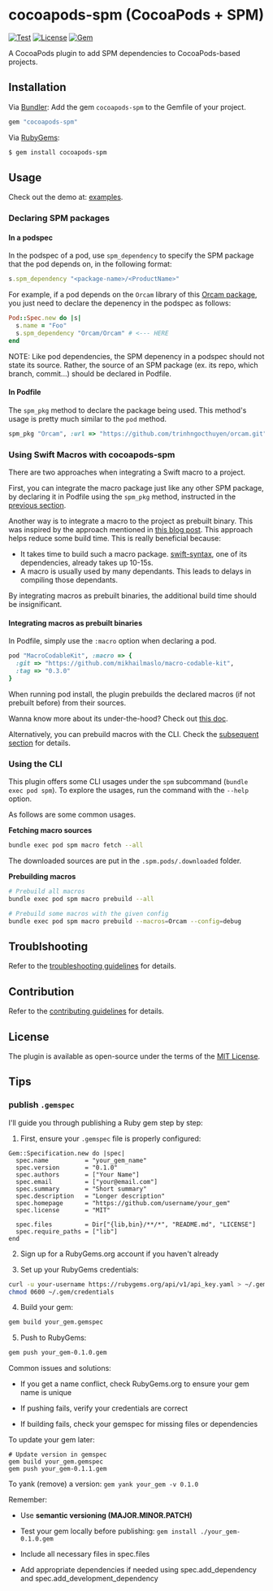 # cocoapods-spm (CocoaPods + SPM)

[![Test](https://github.com/trinhngocthuyen/cocoapods-spm/actions/workflows/test.yml/badge.svg)](https://img.shields.io/github/workflow/status/trinhngocthuyen/cocoapods-spm/test)
[![License](https://img.shields.io/badge/license-MIT-green.svg)](https://github.com/trinhngocthuyen/cocoapods-spm/blob/main/LICENSE.txt)
[![Gem](https://img.shields.io/gem/v/cocoapods-spm.svg)](https://rubygems.org/gems/cocoapods-spm)

A CocoaPods plugin to add SPM dependencies to CocoaPods-based projects.

## Installation

Via [Bundler](https://bundler.io): Add the gem `cocoapods-spm` to the Gemfile of your project.

```rb
gem "cocoapods-spm"
```

Via [RubyGems](https://rubygems.org):
```sh
$ gem install cocoapods-spm
```

## Usage

Check out the demo at: [examples](/examples).

### Declaring SPM packages

#### In a podspec

In the podspec of a pod, use `spm_dependency` to specify the SPM package that the pod depends on, in the following format:
```rb
s.spm_dependency "<package-name>/<ProductName>"
```
For example, if a pod depends on the `Orcam` library of this [Orcam package](https://github.com/trinhngocthuyen/orcam), you just need to declare the depenency in the podspec as follows:

```rb
Pod::Spec.new do |s|
  s.name = "Foo"
  s.spm_dependency "Orcam/Orcam" # <--- HERE
end
```

NOTE: Like pod dependencies, the SPM depenency in a podspec should not state its source. Rather, the source of an SPM package (ex. its repo, which branch, commit...) should be declared in Podfile.

#### In Podfile

The `spm_pkg` method to declare the package being used. This method's usage is pretty much similar to the `pod` method.

```rb
spm_pkg "Orcam", :url => "https://github.com/trinhngocthuyen/orcam.git", :branch => "main"
```

### Using Swift Macros with cocoapods-spm

There are two approaches when integrating a Swift macro to a project.

First, you can integrate the macro package just like any other SPM package, by declaring it in Podfile using the `spm_pkg` method, instructed in the [previous section](#declaring-spm-packages).

Another way is to integrate a macro to the project as prebuilt binary. This was inspired by the approach mentioned in [this blog post](https://www.polpiella.dev/binary-swift-macros). This approach helps reduce some build time. This is really beneficial because:
- It takes time to build such a macro package. [swift-syntax](https://github.com/apple/swift-syntax), one of its dependencies, already takes up 10-15s.
- A macro is usually used by many dependants. This leads to delays in compiling those dependants.

By integrating macros as prebuilt binaries, the additional build time should be insignificant.

#### Integrating macros as prebuilt binaries

In Podfile, simply use the `:macro` option when declaring a pod.

```rb
pod "MacroCodableKit", :macro => {
  :git => "https://github.com/mikhailmaslo/macro-codable-kit",
  :tag => "0.3.0"
}
```

When running pod install, the plugin prebuilds the declared macros (if not prebuilt before) from their sources.

Wanna know more about its under-the-hood? Check out [this doc](/docs/under-the-hood-swift-binary-macros.md).

Alternatively, you can prebuild macros with the CLI. Check the [subsequent section](#using-the-cli) for details.

### Using the CLI

This plugin offers some CLI usages under the `spm` subcommand (`bundle exec pod spm`). To explore the usages, run the command with the `--help` option.

As follows are some common usages.

**Fetching macro sources**

```sh
bundle exec pod spm macro fetch --all
```
The downloaded sources are put in the `.spm.pods/.downloaded` folder.

**Prebuilding macros**

```sh
# Prebuild all macros
bundle exec pod spm macro prebuild --all

# Prebuild some macros with the given config
bundle exec pod spm macro prebuild --macros=Orcam --config=debug
```

## Troublshooting

Refer to the [troubleshooting guidelines](/docs/troubleshooting.md) for details.

## Contribution

Refer to the [contributing guidelines](/CONTRIBUTING.md) for details.

## License

The plugin is available as open-source under the terms of the [MIT License](https://opensource.org/licenses/MIT).

## Tips
### publish `.gemspec`

I'll guide you through publishing a Ruby gem step by step:

1. First, ensure your `.gemspec` file is properly configured: 
```
Gem::Specification.new do |spec|
  spec.name          = "your_gem_name"
  spec.version       = "0.1.0"
  spec.authors       = ["Your Name"]
  spec.email         = ["your@email.com"]
  spec.summary       = "Short summary"
  spec.description   = "Longer description"
  spec.homepage      = "https://github.com/username/your_gem"
  spec.license       = "MIT"
  
  spec.files         = Dir["{lib,bin}/**/*", "README.md", "LICENSE"]
  spec.require_paths = ["lib"]
end
```
2. Sign up for a RubyGems.org account if you haven't already

3. Set up your RubyGems credentials:
```bash
curl -u your-username https://rubygems.org/api/v1/api_key.yaml > ~/.gem/credentials
chmod 0600 ~/.gem/credentials
```

4. Build your gem:
```bash
gem build your_gem.gemspec
```

5. Push to RubyGems:
```bash
gem push your_gem-0.1.0.gem
```

Common issues and solutions:

- If you get a name conflict, check RubyGems.org to ensure your gem name is unique

- If pushing fails, verify your credentials are correct

- If building fails, check your gemspec for missing files or dependencies

To update your gem later:
```
# Update version in gemspec
gem build your_gem.gemspec
gem push your_gem-0.1.1.gem
```

To yank (remove) a version:
`gem yank your_gem -v 0.1.0`

Remember:

- Use **semantic versioning (MAJOR.MINOR.PATCH)**

- Test your gem locally before publishing: `gem install ./your_gem-0.1.0.gem`

- Include all necessary files in spec.files

- Add appropriate dependencies if needed using spec.add_dependency and spec.add_development_dependency
